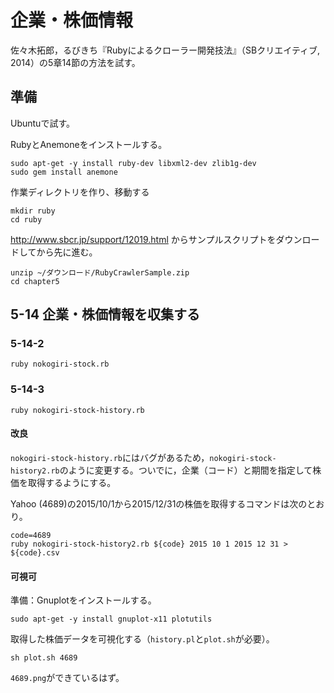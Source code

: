 # 企業・株価情報

佐々木拓郎，るびきち『Rubyによるクローラー開発技法』（SBクリエイティブ, 2014）の5章14節の方法を試す。

## 準備

Ubuntuで試す。

RubyとAnemoneをインストールする。

```
sudo apt-get -y install ruby-dev libxml2-dev zlib1g-dev
sudo gem install anemone
```

作業ディレクトリを作り、移動する

```
mkdir ruby
cd ruby
```

http://www.sbcr.jp/support/12019.html からサンプルスクリプトをダウンロードしてから先に進む。

```
unzip ~/ダウンロード/RubyCrawlerSample.zip
cd chapter5
```

## 5-14 企業・株価情報を収集する

### 5-14-2

```
ruby nokogiri-stock.rb
```

### 5-14-3

```
ruby nokogiri-stock-history.rb
```

#### 改良

`nokogiri-stock-history.rb`にはバグがあるため，`nokogiri-stock-history2.rb`のように変更する。ついでに，企業（コード）と期間を指定して株価を取得するようにする。

Yahoo (4689)の2015/10/1から2015/12/31の株価を取得するコマンドは次のとおり。

```
code=4689
ruby nokogiri-stock-history2.rb ${code} 2015 10 1 2015 12 31 > ${code}.csv 
```

#### 可視可

準備：Gnuplotをインストールする。

```
sudo apt-get -y install gnuplot-x11 plotutils
```

取得した株価データを可視化する（`history.pl`と`plot.sh`が必要）。

```
sh plot.sh 4689
```

`4689.png`ができているはず。
